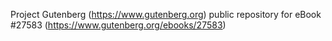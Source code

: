Project Gutenberg (https://www.gutenberg.org) public repository for eBook #27583 (https://www.gutenberg.org/ebooks/27583)
